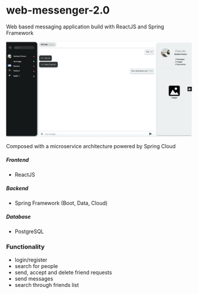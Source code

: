 # web-messenger-2.0

Web based messaging application build with ReactJS and Spring Framework

![alt text](images/Main.jpg)

Composed with a microservice architecture powered by Spring Cloud

##### Frontend
  - ReactJS
##### Backend
  - Spring Framework (Boot, Data, Cloud)
##### Database
  - PostgreSQL

### Functionality
  - login/register
  - search for people
  - send, accept and delete friend requests
  - send messages
  - search through friends list
